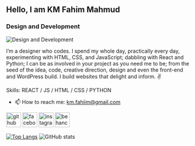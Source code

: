 ## Hello, I am KM Fahim Mahmud
### Design and Development
![Design and Development](https://i0.wp.com/wanderin.dev/wp-content/uploads/2019/12/crop-0-0-1170-390-0-about-cover.png?w=1170&ssl=1)

I’m a designer who codes. I spend my whole day, practically every day, experimenting with HTML, CSS, and JavaScript; dabbling with React and Python; I can be as involved in your project as you need me to be; from the seed of the idea, code, creative direction, design and even the front-end and WordPress build. I build websites that delight and inform. ✌️

Skills: REACT / JS / HTML / CSS / PYTHON

- 📫 How to reach me: km.fahiim@gmail.com 


[<img src='https://cdn.jsdelivr.net/npm/simple-icons@3.0.1/icons/github.svg' alt='github' height='40'>](https://github.com/blue-spideee)  [<img src='https://cdn.jsdelivr.net/npm/simple-icons@3.0.1/icons/facebook.svg' alt='facebook' height='40'>](https://www.facebook.com/km.fahim)  [<img src='https://cdn.jsdelivr.net/npm/simple-icons@3.0.1/icons/instagram.svg' alt='instagram' height='40'>](https://www.instagram.com/fahim_mahmud_tajwar/)  [<img src='https://cdn.jsdelivr.net/npm/simple-icons@3.0.1/icons/behance.svg' alt='behance' height='40'>](https://www.behance.net/kmfahim)  

[![Top Langs](https://github-readme-stats.vercel.app/api/top-langs/?username=blue-spideee)](https://github.com/anuraghazra/github-readme-stats) ![GitHub stats](https://github-readme-stats.vercel.app/api?username=blue-spideee&show_icons=true)  

